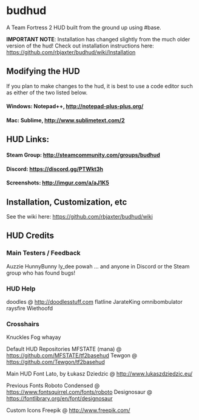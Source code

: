 # budhud
A Team Fortress 2 HUD built from the ground up using #base.

**IMPORTANT NOTE**: Installation has changed slightly from the much older version of the hud! Check out installation instructions here: https://github.com/rbjaxter/budhud/wiki/Installation

## Modifying the HUD
If you plan to make changes to the hud, it is best to use a code editor such as either of the two listed below.

#### Windows: Notepad++, http://notepad-plus-plus.org/ 

#### Mac: Sublime, http://www.sublimetext.com/2

## HUD Links:
#### Steam Group: http://steamcommunity.com/groups/budhud
#### Discord: https://discord.gg/PTWkt3h
#### Screenshots: http://imgur.com/a/aJ1K5

## Installation, Customization, etc
See the wiki here: https://github.com/rbjaxter/budhud/wiki

## HUD Credits
### Main Testers / Feedback
Auzzie
HunnyBunny
ly_dee
powah
... and anyone in Discord or the Steam group who has found bugs!

### HUD Help
doodles @ http://doodlesstuff.com
flatline
JarateKing
omnibombulator
raysfire
Wiethoofd

### Crosshairs
Knuckles
Fog
whayay

Default HUD Repositories
MFSTATE (mana) @ https://github.com/MFSTATE/tf2basehud
Tewgon @ https://github.com/Tewgon/tf2basehud

Main HUD Font
Lato, by Łukasz Dziedzic @ http://www.lukaszdziedzic.eu/

Previous Fonts
Roboto Condensed @ https://www.fontsquirrel.com/fonts/roboto
Designosaur @ https://fontlibrary.org/en/font/designosaur

Custom Icons
Freepik @ http://www.freepik.com/


